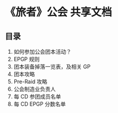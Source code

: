 # 《旅者》公会 共享文档

## 目录
1. 如何参加公会团本活动？
2. EPGP 规则
3. 团本装备掉落一览表，及相关 GP
4. 团本攻略
5. Pre-Raid 攻略
6. 公会制造业负责人
7. 每 CD 参团成员名单
8. 每 CD EPGP 分数名单
